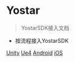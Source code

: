 # Yostar

> YostarSDK接入文档

* 按流程接入YostarSDK

[Unity](/ZH/Unity3D/sdk_summary)
[Ue4]()
[Android](/ZH/Android/sdk_summary)
[iOS]()